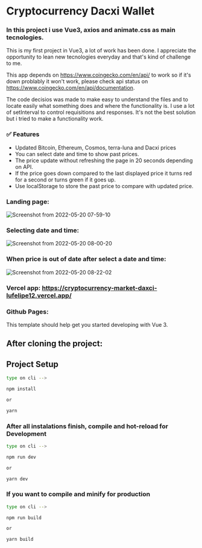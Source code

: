 # Cryptocurrency Dacxi Wallet

### In this project i use Vue3, axios and animate.css as main tecnologies.

This is my first project in Vue3, a lot of work has been done. I appreciate the opportunity to lean new tecnologies everyday and that's kind of challenge to me. 

This app depends on https://www.coingecko.com/en/api/ to work so if it's down problably it won't work, please check api status on https://www.coingecko.com/en/api/documentation.

The code decisios was made to make easy to understand the files and to locate easily what something does and where the functionality is.
I use a lot of setInterval to control requisitions and responses. It's not the best solution but i tried to make a functionality work.

### ✅ Features

- Updated Bitcoin, Ethereum, Cosmos, terra-luna and Dacxi prices
- You can select date and time to show past prices.
- The price update without refreshing the page in 20 seconds depending on API.
- If the price goes down compared to the last displayed price it turns red for a second or turns green if it goes up.
- Use localStorage to store the past price to compare with updated price.

### Landing page:
 
![Screenshot from 2022-05-20 07-59-10](https://user-images.githubusercontent.com/90461911/169515559-176f48f9-e228-43cf-a13b-1eab90767158.png)

### Selecting date and time: 

![Screenshot from 2022-05-20 08-00-20](https://user-images.githubusercontent.com/90461911/169516890-cb85240f-48a2-46a1-9e5b-d084a0688759.png)

### When price is out of date after select a date and time:

![Screenshot from 2022-05-20 08-22-02](https://user-images.githubusercontent.com/90461911/169517708-98792471-e509-4df9-9f9c-46ca8e913cf8.png)

### Vercel app: https://cryptocurrency-market-daxci-lufelipe12.vercel.app/

### Github Pages: 

This template should help get you started developing with Vue 3.

## After cloning the project:
## Project Setup

```sh
type on cli -->

npm install

or

yarn
```

### After all instalations finish, compile and hot-reload for Development

```sh
type on cli --> 

npm run dev

or 

yarn dev
```

### If you want to compile and minify for production

```sh
type on cli --> 

npm run build

or

yarn build
```
